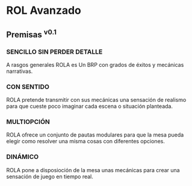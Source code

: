 # ROL Avanzado
## Premisas <sup>v0.1</sup>

### SENCILLO SIN PERDER DETALLE
A rasgos generales ROLA es Un BRP con grados de éxitos y mecánicas narrativas.

### CON SENTIDO
ROLA pretende transmitir con sus mecánicas una sensación de realismo para que cueste poco imaginar cada escena o situación planteada.

### MULTIOPCIÓN
ROLA ofrece un conjunto de pautas modulares para que la mesa pueda elegir como resolver una misma cosas con diferentes opciones.

### DINÁMICO
ROLA pone a disposioción de la mesa unas mecánicas para crear una sensación de juego en tiempo real.
